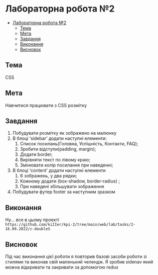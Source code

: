# Лабораторна робота №2

- [Лабораторна робота №2](#лабораторна-робота-2)
  - [Тема](#тема)
  - [Мета](#мета)
  - [Завдання](#завдання)
  - [Виконання](#виконання)
  - [Висновок](#висновок)

## Тема

CSS

## Мета

Навчитися працювати з  CSS розмітку

## Завдання

1. Побудувати розмітку як зображено на малюнку
2. В блоці ‘sidebar’ додати наступні елементи:
   1. Список посилань(Головна, Успішність, Контакти, FAQ);
   2. Зробити відступи(padding, margin);
   3. Додати border;
   4. Вирівняти текст по лівому краю;
   5. Змінювати колір посилання при наведенні;
3. В блоці ‘content’ додати наступні елементи
   1. 6 зображень, у два рядки;
   2. Кожному додати (box-shadow, border-radius) ;
   3. При наведені збільшувати зображення
4. Побудувати футер footer за наступним зразком

## Виконання

Ну... все в цьому проекті  
`https://github.com/kiIIer/kpi-2/tree/main/web/lab/tasks/2-16.09.2022/c-doubleS`

## Висновок

Під час виконання цієї роботи я повторив базові засоби роботи зі стилями та виконав свій маленький челендж. Я зробив sidenav який можна відкривати та закривати за допомогою redux
